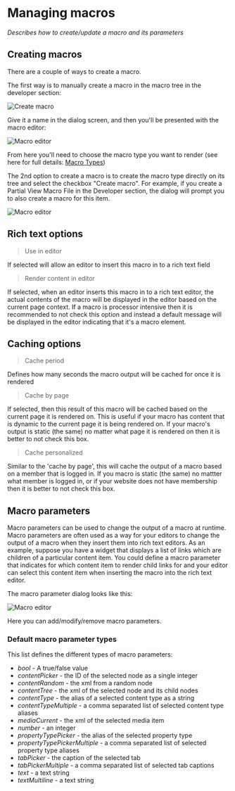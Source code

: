 # Managing macros

_Describes how to create/update a macro and its parameters_

## Creating macros

There are a couple of ways to create a macro. 

The first way is to manually create a macro in the macro tree in the developer section:

![Create macro](images/create-macro-tree.png)

Give it a name in the dialog screen, and then you'll be presented with the macro editor:

![Macro editor](images/macro-editor.png)

From here you'll need to choose the macro type you want to render (see here for full details: [Macro Types](macro-types.md))

The 2nd option to create a macro is to create the macro type directly on its tree and select the checkbox "Create macro". For example, if you create a Partial View Macro File in the Developer section, the dialog will prompt you to also create a macro for this item. 

![Macro editor](images/create-macro-from-type.png)

## Rich text options

> Use in editor

If selected will allow an editor to insert this macro in to a rich text field

> Render content in editor

If selected, when an editor inserts this macro in to a rich text editor, the actual contents of the macro will be displayed in the editor based on the current page context. If a macro is processor intensive then it is recommended to not check this option and instead a default message will be displayed in the editor indicating that it's a macro element.

## Caching options

> Cache period

Defines how many seconds the macro output will be cached for once it is rendered

> Cache by page

If selected, then this result of this macro will be cached based on the current page it is rendered on. This is useful if your macro has content that is dynamic to the current page it is being rendered on. If your macro's output is static (the same) no matter what page it is rendered on then it is better to not check this box.

> Cache personalized

Similar to the 'cache by page', this will cache the output of a macro based on a member that is logged in. If you macro is static (the same) no mattter what member is logged in, or if your website does not have membership then it is better to not check this box.

## Macro parameters

Macro parameters can be used to change the output of a macro at runtime. Macro parameters are often used as a way for your editors to change the output of a macro when they insert them into rich text editors. As an example, suppose you have a widget that displays a list of links which are children of a particular content item. You could define a macro parameter that indicates for which content item to render child links for and your editor can select this content item when inserting the macro into the rich text editor.

The macro parameter dialog looks like this:

![Macro editor](images/macro-parameter-editor.png)

Here you can add/modify/remove macro parameters.

### Default macro parameter types

This list defines the different types of macro parameters:

- *bool* - A true/false value
- *contentPicker* - the ID of the selected node as a single integer
- *contentRandom* - the xml from a random node
- *contentTree* - the xml of the selected node and its child nodes
- *contentType* - the alias of a selected content type as a string
- *contentTypeMultiple* - a comma separated list of selected content type aliases
- *mediaCurrent* - the xml of the selected media item
- *number* - an integer
- *propertyTypePicker* - the alias of the selected property type
- *propertyTypePickerMultiple* - a comma separated list of selected property type aliases 
- *tabPicker* - the caption of the selected tab
- *tabPickerMultiple* - a comma separated list of selected tab captions
- *text* - a text string
- *textMultiline* - a text string